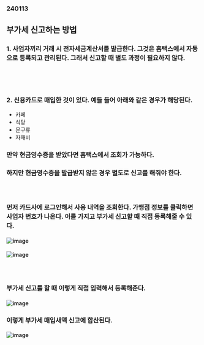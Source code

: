 ### 240113
## 부가세 신고하는 방법
### 1. 사업자끼리 거래 시 전자세금계산서를 발급한다. 그것은 홈택스에서 자동으로 등록되고 관리된다. 그래서 신고할 때 별도 과정이 필요하지 않다.
### <br/><br/>

### 2. 신용카드로 매입한 것이 있다. 예들 들어 아래와 같은 경우가 해당된다.
- 카페
- 식당
- 문구류
- 자재비
### 만약 현금영수증을 받았다면 홈택스에서 조회가 가능하다.
### 하지만 현금영수증을 발급받지 않은 경우 별도로 신고를 해줘야 한다.
### <br/>

### 먼저 카드사에 로그인해서 사용 내역을 조회한다. 가맹점 정보를 클릭하면 사업자 번호가 나온다. 이를 가지고 부가세 신고할 때 직접 등록해줄 수 있다.
#### ![image](https://github.com/Shin-jongwhan/business/assets/62974484/2f565154-c2fb-46a0-88d8-e69b0b2a54b9)
#### ![image](https://github.com/Shin-jongwhan/business/assets/62974484/33a61fb1-7628-4e42-928c-4acceab52607)
### <br/>

### 부가세 신고를 할 때 이렇게 직접 입력해서 등록해준다.
#### ![image](https://github.com/Shin-jongwhan/business/assets/62974484/9b44a896-ad9f-48b2-9467-6aef7d4eb239)
### 이렇게 부가세 매입새액 신고에 합산된다.
#### ![image](https://github.com/Shin-jongwhan/business/assets/62974484/96f69eee-46c7-4d2d-98ba-24b681903dea)
### <br/>

